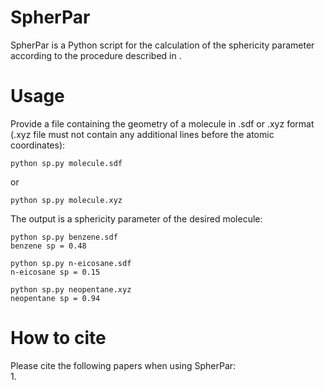 # SpherPar
SpherPar is a Python script for the calculation of the sphericity parameter according to the procedure described in []().

# Usage
Provide a file containing the geometry of a molecule in .sdf or .xyz format (.xyz file must not contain any additional lines before the atomic coordinates):
```
python sp.py molecule.sdf
```
or
```
python sp.py molecule.xyz
```
The output is a sphericity parameter of the desired molecule:
```
python sp.py benzene.sdf
benzene sp = 0.48
```
```
python sp.py n-eicosane.sdf
n-eicosane sp = 0.15
```
```
python sp.py neopentane.xyz
neopentane sp = 0.94
```
# How to cite
Please cite the following papers when using SpherPar:\
1.
